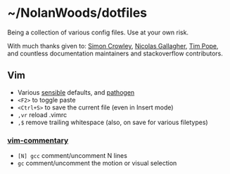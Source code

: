 # ~/NolanWoods/dotfiles

Being a collection of various config files. Use at your own risk.

With much thanks given to: [Simon Crowley](http://inescapable.org/dotfiles),
[Nicolas Gallagher](http://github.com/necolas/dotfiles),
[Tim Pope](http://github.com/tpope/vim-sensible), and countless documentation
maintainers and stackoverflow contributors.

## Vim

- Various [sensible](https://github.com/tpope/vim-sensible) defaults, and
  [pathogen](https://github.com/tpope/vim-pathogen)
- `<F2>` to toggle paste
- `<Ctrl+S>` to save the current file (even in Insert mode)
- `,vr` reload .vimrc
- `,$` remove trailing whitespace (also, on save for various filetypes)

### [vim-commentary](https://github.com/tpope/vim-commentary)

- `[N] gcc` comment/uncomment N lines
- `gc` comment/uncomment the motion or visual selection
